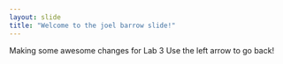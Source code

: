 ```yaml
---
layout: slide
title: "Welcome to the joel barrow slide!"
---
```

Making some awesome changes for Lab 3
Use the left arrow to go back!
